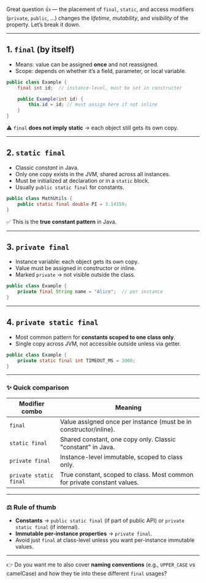 Great question 👍 — the placement of `final`, `static`, and access modifiers (`private`, `public`, …) changes the *lifetime*, *mutability*, and *visibility* of the property. Let’s break it down.

---

## 1. `final` (by itself)

* Means: value can be assigned **once** and not reassigned.
* Scope: depends on whether it’s a field, parameter, or local variable.

```java
public class Example {
    final int id;  // instance-level, must be set in constructor

    public Example(int id) {
        this.id = id; // must assign here if not inline
    }
}
```

⚠️ `final` **does not imply static** → each object still gets its own copy.

---

## 2. `static final`

* Classic *constant* in Java.
* Only one copy exists in the JVM, shared across all instances.
* Must be initialized at declaration or in a `static` block.
* Usually `public static final` for constants.

```java
public class MathUtils {
    public static final double PI = 3.14159;
}
```

✅ This is the **true constant pattern** in Java.

---

## 3. `private final`

* Instance variable: each object gets its own copy.
* Value must be assigned in constructor or inline.
* Marked `private` → not visible outside the class.

```java
public class Example {
    private final String name = "Alice";  // per instance
}
```

---

## 4. `private static final`

* Most common pattern for **constants scoped to one class only**.
* Single copy across JVM, not accessible outside unless via getter.

```java
public class Example {
    private static final int TIMEOUT_MS = 3000;
}
```

---

### ✨ Quick comparison

| Modifier combo         | Meaning                                                                  |
| ---------------------- | ------------------------------------------------------------------------ |
| `final`                | Value assigned once per instance (must be in constructor/inline).        |
| `static final`         | Shared constant, one copy only. Classic "constant" in Java.              |
| `private final`        | Instance-level immutable, scoped to class only.                          |
| `private static final` | True constant, scoped to class. Most common for private constant values. |

---

### ⚖️ Rule of thumb

* **Constants** → `public static final` (if part of public API) or `private static final` (if internal).
* **Immutable per-instance properties** → `private final`.
* Avoid just `final` at class-level unless you want per-instance immutable values.

---

👉 Do you want me to also cover **naming conventions** (e.g., `UPPER_CASE` vs camelCase) and how they tie into these different `final` usages?
